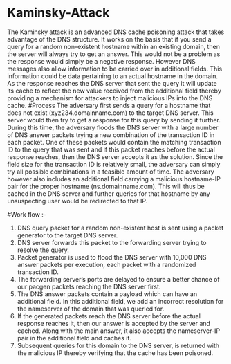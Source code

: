 # Kaminsky-Attack
The Kaminsky attack is an advanced DNS cache poisoning attack that takes advantage of the DNS structure.
It works on the basis that if you send a query for a random non-existent hostname within an existing domain,
then the server will always try to get an answer. This would not be a problem as the response would simply
be a negative response. However DNS messages also allow information to be carried over in additional
fields. This information could be data pertaining to an actual hostname in the domain. As the response
reaches the DNS server that sent the query it will update its cache to reflect the new value received from the
additional field thereby providing a mechanism for attackers to inject malicious IPs into the DNS cache.
#Process
The adversary first sends a query for a hostname that does not exist (xyz234.domainname.com) to the target
DNS server. This server would then try to get a response for this query by sending it further. During this time,
the adversary floods the DNS server with a large number of DNS answer packets trying a new combination
of the transaction ID in each packet. One of these packets would contain the matching transaction ID to
the query that was sent and if this packet reaches before the actual response reaches, then the DNS server
accepts it as the solution. Since the field size for the transaction ID is relatively small, the adversary can
simply try all possible combinations in a feasible amount of time. The adversary however also includes an
additional field carrying a malicious hostname-IP pair for the proper hostname (ns.domainname.com). This
will thus be cached in the DNS server and further queries for that hostname by any unsuspecting user would
be redirected to that IP.

#Work flow :-
1) DNS query packet for a random non-existent host is sent using a packet generator to the target DNS server.
2) DNS server forwards this packet to the forwarding server trying to resolve the query.
3) Packet generator is used to flood the DNS server with 10,000 DNS answer packets per execution, each packet with
a randomized transaction ID.
4) The forwarding server’s ports are delayed to ensure a better chance of our pacgen packets reaching the
DNS server first.
5) The DNS answer packets contain a payload which can have an additional field. In this additional field,
we add an incorrect resolution for the nameserver of the domain that was queried for.
6) If the generated packets reach the DNS server before the actual response reaches it, then our answer is
accepted by the server and cached. Along with the main answer, it also accepts the nameserver-IP pair in
the additional field and caches it.
7) Subsequent queries for this domain to the DNS server, is returned with the malicious IP thereby verifying
that the cache has been poisoned.

